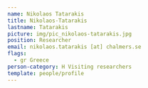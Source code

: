 ```yaml
---
name: Nikolaos Tatarakis
title: Nikolaos-Tatarakis
lastname: Tatarakis
picture: img/pic_nikolaos-tatarakis.jpg
position: Researcher
email: nikolaos.tatarakis [at] chalmers.se
flags:
  - gr Greece
person-category: H Visiting researchers
template: people/profile
---
```

